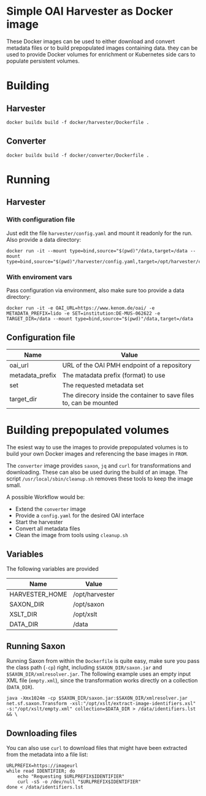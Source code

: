 Simple OAI Harvester as Docker image
====================================

These Docker images can be used to either download and convert metadata files or to build prepopulated images containing data. they can be used to provide Docker volumes for enrichment or Kubernetes side cars to populate persistent volumes.

# Building 

## Harvester

```
docker buildx build -f docker/harvester/Dockerfile .
```

## Converter

```
docker buildx build -f docker/converter/Dockerfile .
```

# Running

## Harvester

### With configuration file

Just edit the file `harvester/config.yaml` and mount it readonly for the run. Also provide a data directory:

```
docker run -it --mount type=bind,source="$(pwd)"/data,target=/data --mount type=bind,source="$(pwd)"/harvester/config.yaml,target=/opt/harvester/config.yaml,readonly 
```

### With enviroment vars

Pass configuration via environment, also make sure too provide a data directory:

```
docker run -it -e OAI_URL=https://www.kenom.de/oai/ -e METADATA_PREFIX=lido -e SET=institution:DE-MUS-062622 -e TARGET_DIR=/data --mount type=bind,source="$(pwd)"/data,target=/data
```

## Configuration file

| Name            | Value                                                              |
|-----------------|--------------------------------------------------------------------|
| oai_url         | URL of the OAI PMH endpoint of a repository                        |
| metadata_prefix | The matadata prefix (format) to use                                |
| set             | The requested metadata set                                         |
| target_dir      | The direcory inside the container to save files to, can be mounted |

# Building prepopulated volumes

The esiest way to use the images to provide prepopulated volumes is to build your own Docker images and referencing the base images in `FROM`.

The `converter` image provides `saxon`, `jq` and `curl` for transformations and downloading. These can also be used during the build of an image. The script `/usr/local/sbin/cleanup.sh` removes these tools to keep the image small.

A possible Workflow would be:
* Extend the `converter` image
* Provide a `config.yaml` for the desired OAI interface
* Start the harvester
* Convert all metadata files
* Clean the image from tools using `cleanup.sh`

## Variables

The following variables are provided

| Name           | Value          |
|----------------|----------------|
| HARVESTER_HOME | /opt/harvester |
| SAXON_DIR      | /opt/saxon     |
| XSLT_DIR       | /opt/xslt      |
| DATA_DIR       | /data          |

## Running Saxon

Running Saxon from within the `Dockerfile` is quite easy, make sure you pass the class path (`-cp`) right, including `$SAXON_DIR/saxon.jar` and `$SAXON_DIR/xmlresolver.jar`. The following example uses an empty input XML file (`empty.xml`), since the transformation works directly on a collection (`DATA_DIR`). 

```
java -Xmx1024m -cp $SAXON_DIR/saxon.jar:$SAXON_DIR/xmlresolver.jar net.sf.saxon.Transform -xsl:"/opt/xslt/extract-image-identifiers.xsl" -s:"/opt/xslt/empty.xml" collection=$DATA_DIR > /data/identifiers.lst && \
```

## Downloading files
You can also use `curl` to download files that might have been extracted from the metadata into a file list:
```
URLPREFIX=https://imageurl
while read IDENTIFIER; do
    echo "Requesting $URLPREFIX$IDENTIFIER"
    curl -sS -o /dev/null "$URLPREFIX$IDENTIFIER"
done < /data/identifiers.lst
```
